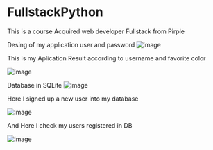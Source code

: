 # FullstackPython


 This is a course Acquired web developer Fullstack from Pirple
 
  Desing of my application user and password
 ![image](https://user-images.githubusercontent.com/71477601/149690516-6ee9ea51-7b43-42f9-83ca-08df03db2837.png)
 
  This is my Aplication Result according to username and favorite color
  
  ![image](https://user-images.githubusercontent.com/71477601/149693441-ff14dc46-8399-414d-bb66-029eed09d9e2.png)



Database in SQLite
![image](https://user-images.githubusercontent.com/71477601/149688152-e7064da8-5564-42e8-bd0e-eec750f32f46.png)

Here I signed up a new user into my database 

![image](https://user-images.githubusercontent.com/71477601/149982628-ca3dea49-431d-40ae-ba84-ba8e7146dacd.png)


And Here I check my users registered in DB

![image](https://user-images.githubusercontent.com/71477601/149982747-25940e19-8330-4354-a97d-be59c0b84cf7.png)
